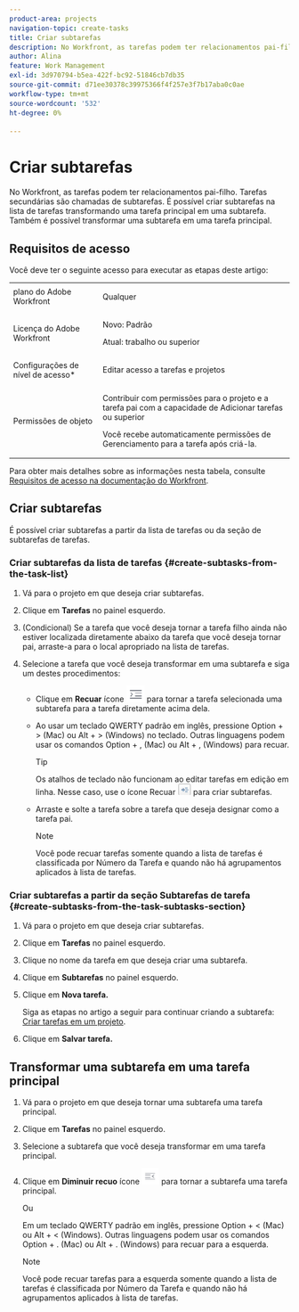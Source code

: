 ```yaml
---
product-area: projects
navigation-topic: create-tasks
title: Criar subtarefas
description: No Workfront, as tarefas podem ter relacionamentos pai-filho. Tarefas secundárias são chamadas de subtarefas. É possível criar subtarefas na lista de tarefas transformando uma tarefa principal em uma subtarefa. Também é possível transformar uma subtarefa em uma tarefa principal.
author: Alina
feature: Work Management
exl-id: 3d970794-b5ea-422f-bc92-51846cb7db35
source-git-commit: d71ee30378c39975366f4f257e3f7b17aba0c0ae
workflow-type: tm+mt
source-wordcount: '532'
ht-degree: 0%

---
```


# Criar subtarefas

<!-- Audited: 1/2024 -->

No Workfront, as tarefas podem ter relacionamentos pai-filho. Tarefas secundárias são chamadas de subtarefas. É possível criar subtarefas na lista de tarefas transformando uma tarefa principal em uma subtarefa. Também é possível transformar uma subtarefa em uma tarefa principal.

## Requisitos de acesso

Você deve ter o seguinte acesso para executar as etapas deste artigo:

<table style="table-layout:auto"> 
 <col> 
 <col> 
 <tbody> 
  <tr> 
   <td role="rowheader">plano do Adobe Workfront</td> 
   <td> <p>Qualquer</p> </td> 
  </tr> 
  <tr> 
   <td role="rowheader">Licença do Adobe Workfront</td> 
   <td> 
   <p>Novo: Padrão</p>
   <p>Atual: trabalho ou superior</p> </td> 
  </tr> 
  <tr> 
   <td role="rowheader">Configurações de nível de acesso*</td> 
   <td> <p>Editar acesso a tarefas e projetos</p>  </td> 
  </tr> 
  <tr> 
   <td role="rowheader">Permissões de objeto</td> 
   <td> <p>Contribuir com permissões para o projeto e a tarefa pai com a capacidade de Adicionar tarefas ou superior</p> <p>Você recebe automaticamente permissões de Gerenciamento para a tarefa após criá-la.</p>  </td> 
  </tr> 
 </tbody> 
</table>

Para obter mais detalhes sobre as informações nesta tabela, consulte [Requisitos de acesso na documentação do Workfront](/help/quicksilver/administration-and-setup/add-users/access-levels-and-object-permissions/access-level-requirements-in-documentation.md).

## Criar subtarefas

É possível criar subtarefas a partir da lista de tarefas ou da seção de subtarefas de tarefas.

### Criar subtarefas da lista de tarefas {#create-subtasks-from-the-task-list}

1. Vá para o projeto em que deseja criar subtarefas.
1. Clique em **Tarefas** no painel esquerdo.
1. (Condicional) Se a tarefa que você deseja tornar a tarefa filho ainda não estiver localizada diretamente abaixo da tarefa que você deseja tornar pai, arraste-a para o local apropriado na lista de tarefas.
1. Selecione a tarefa que você deseja transformar em uma subtarefa e siga um destes procedimentos:

   * Clique em **Recuar** ícone ![](assets/indent-icon-nwe-33x29.png) para tornar a tarefa selecionada uma subtarefa para a tarefa diretamente acima dela.
   * Ao usar um teclado QWERTY padrão em inglês, pressione Option + > (Mac) ou Alt + > (Windows) no teclado. Outras linguagens podem usar os comandos Option + , (Mac) ou Alt + , (Windows) para recuar.

     >[!TIP]
     >
     >Os atalhos de teclado não funcionam ao editar tarefas em edição em linha. Nesse caso, use o ícone Recuar ![](assets/cs1.png) para criar subtarefas.

   * Arraste e solte a tarefa sobre a tarefa que deseja designar como a tarefa pai.

     >[!NOTE]
     >
     >Você pode recuar tarefas somente quando a lista de tarefas é classificada por Número da Tarefa e quando não há agrupamentos aplicados à lista de tarefas.

### Criar subtarefas a partir da seção Subtarefas de tarefa {#create-subtasks-from-the-task-subtasks-section}

1. Vá para o projeto em que deseja criar subtarefas.
1. Clique em **Tarefas** no painel esquerdo.
1. Clique no nome da tarefa em que deseja criar uma subtarefa.
1. Clique em **Subtarefas** no painel esquerdo.
1. Clique em **Nova tarefa.**

   Siga as etapas no artigo a seguir para continuar criando a subtarefa: [Criar tarefas em um projeto](../../../manage-work/tasks/create-tasks/create-tasks-in-project.md).

1. Clique em **Salvar tarefa.**

## Transformar uma subtarefa em uma tarefa principal

1. Vá para o projeto em que deseja tornar uma subtarefa uma tarefa principal.
1. Clique em **Tarefas** no painel esquerdo.
1. Selecione a subtarefa que você deseja transformar em uma tarefa principal.
1. Clique em **Diminuir recuo** ícone ![](assets/outdent-icon-nwe-31x29.png) para tornar a subtarefa uma tarefa principal.

   Ou

   Em um teclado QWERTY padrão em inglês, pressione Option + &lt; (Mac) ou Alt + &lt; (Windows). Outras linguagens podem usar os comandos Option + . (Mac) ou Alt + . (Windows) para recuar para a esquerda.

   >[!NOTE]
   >
   >Você pode recuar tarefas para a esquerda somente quando a lista de tarefas é classificada por Número da Tarefa e quando não há agrupamentos aplicados à lista de tarefas.
